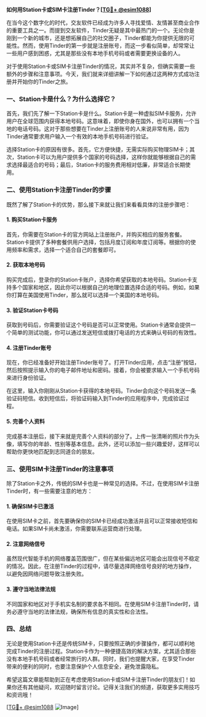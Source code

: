 **如何用Station卡或SIM卡注册Tinder？[[TG💪+ @esim1088](https://t.me/s/esim1088)]**

在当今这个数字化的时代，交友软件已经成为许多人寻找爱情、友情甚至商业合作的重要工具之一。而提到交友软件，Tinder无疑是其中最热门的一个。无论你是刚到一个新的城市，还是想拓展自己的社交圈子，Tinder都能为你提供无限的可能性。然而，使用Tinder的第一步就是注册账号，而这一步看似简单，却常常让一些用户感到困惑，尤其是那些没有本地手机号码或者需要更换设备的人。

对于使用Station卡或SIM卡注册Tinder的情况，其实并不复杂，但确实需要一些额外的步骤和注意事项。今天，我们就来详细讲解一下如何通过这两种方式成功注册并开始你的Tinder之旅。

### 一、Station卡是什么？为什么选择它？

首先，我们先了解一下Station卡是什么。Station卡是一种虚拟SIM卡服务，允许用户在全球范围内获得本地号码。这意味着，即使你身在国外，也可以拥有一个当地的电话号码。这对于那些想要在Tinder上注册账号的人来说非常有用，因为Tinder通常要求用户输入一个有效的本地手机号码进行验证。

选择Station卡的原因有很多。首先，它方便快捷，无需实际购买物理SIM卡；其次，Station卡可以为用户提供多个国家的号码选择，这样你就能够根据自己的需求选择最适合的号码；最后，Station卡的服务费用相对低廉，非常适合长期使用。

### 二、使用Station卡注册Tinder的步骤

既然了解了Station卡的优势，那么接下来就让我们来看看具体的注册步骤吧：

#### 1. 购买Station卡服务
首先，你需要在Station卡的官方网站上注册账户，并购买相应的服务套餐。Station卡提供了多种套餐供用户选择，包括月度订阅和年度订阅等。根据你的使用频率和需求，选择一个适合自己的套餐即可。

#### 2. 获取本地号码
购买完成后，登录你的Station卡账户，选择你希望获取的本地号码。Station卡支持多个国家和地区，因此你可以根据自己的地理位置选择合适的号码。例如，如果你打算在美国使用Tinder，那么就可以选择一个美国的本地号码。

#### 3. 验证Station卡号码
获取到号码后，你需要验证这个号码是否可以正常使用。Station卡通常会提供一个简单的测试功能，你可以通过发送短信或拨打电话的方式来确认号码的有效性。

#### 4. 注册Tinder账号
现在，你已经准备好开始注册Tinder账号了。打开Tinder应用，点击“注册”按钮，然后按照提示输入你的电子邮件地址和密码。接着，你会被要求输入一个手机号码来进行身份验证。

在这里，输入你刚刚从Station卡获得的本地号码。Tinder会向这个号码发送一条验证码短信。收到短信后，将验证码输入到Tinder的应用程序中，完成验证过程。

#### 5. 完善个人资料
完成基本注册后，接下来就是完善个人资料的部分了。上传一张清晰的照片作为头像，填写你的年龄、性别等基本信息。此外，还可以添加一些兴趣爱好，这样可以帮助你更快地匹配到志同道合的朋友。

### 三、使用SIM卡注册Tinder的注意事项

除了Station卡之外，传统的SIM卡也是一种常见的选择。不过，在使用SIM卡注册Tinder时，有一些需要注意的地方：

#### 1. 确保SIM卡已激活
在使用SIM卡之前，首先要确保你的SIM卡已经成功激活并且可以正常接收短信和电话。如果SIM卡尚未激活，你需要联系运营商进行处理。

#### 2. 注意网络信号
虽然现代智能手机的网络覆盖范围很广，但在某些偏远地区可能会出现信号不稳定的情况。因此，在注册Tinder的过程中，请尽量选择网络信号良好的地方操作，以避免因网络问题导致注册失败。

#### 3. 遵守当地法律法规
不同国家和地区对于手机实名制的要求各不相同。在使用SIM卡注册Tinder时，请务必遵守当地的法律法规，确保所有信息的真实性和合法性。

### 四、总结

无论是使用Station卡还是传统SIM卡，只要按照正确的步骤操作，都可以顺利地完成Tinder的注册过程。Station卡作为一种便捷高效的解决方案，尤其适合那些没有本地手机号码或者经常旅行的人群。同时，我们也提醒大家，在享受Tinder带来的便利的同时，也要注意保护个人信息安全，避免泄露隐私。

希望这篇文章能帮助到正在考虑使用Station卡或SIM卡注册Tinder的朋友们！如果你还有其他疑问，欢迎随时留言讨论。记得关注我们的频道，获取更多实用技巧和资讯哦！

[[TG💪+ @esim1088](https://t.me/s/esim1088) ![Image](https://i.postimg.cc/4NQfJmqS/Snipaste-2025-05-13-00-14-12.png)]